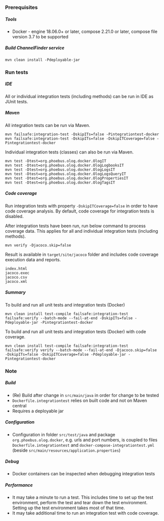 ### Prerequisites

##### Tools

* Docker - engine 18.06.0+ or later, compose 2.21.0 or later, compose file version 3.7 to be supported

##### Build ChannelFinder service

```
mvn clean install -Pdeployable-jar
```

### Run tests

##### IDE

All or individual integration tests (including methods) can be run in IDE as JUnit tests.

##### Maven

All integration tests can be run via Maven.

```
mvn failsafe:integration-test -DskipITs=false -Pintegrationtest-docker
mvn failsafe:integration-test -DskipITs=false -DskipITCoverage=false -Pintegrationtest-docker
```

Individual integration tests (classes) can also be run via Maven.

```
mvn test -Dtest=org.phoebus.olog.docker.OlogIT
mvn test -Dtest=org.phoebus.olog.docker.OlogLogbooksIT
mvn test -Dtest=org.phoebus.olog.docker.OlogLogsIT
mvn test -Dtest=org.phoebus.olog.docker.OlogLogsQueryIT
mvn test -Dtest=org.phoebus.olog.docker.OlogPropertiesIT
mvn test -Dtest=org.phoebus.olog.docker.OlogTagsIT
```

##### Code coverage

Run integration tests with property `-DskipITCoverage=false` in order to have code coverage analysis. By default, code coverage for integration tests is disabled.

After integration tests have been run, run below command to process coverage data. This applies for all and individual integration tests (including methods).

```
mvn verify -Djacoco.skip=false
```

Result is available in `target/site/jacoco` folder and includes code coverage execution data and reports.

```
index.html
jacoco.exec
jacoco.csv
jacoco.xml
```

##### Summary

To build and run all unit tests and integration tests (Docker)

```
mvn clean install test-compile failsafe:integration-test failsafe:verify --batch-mode --fail-at-end -DskipITs=false -Pdeployable-jar -Pintegrationtest-docker
```

To build and run all unit tests and integration tests (Docker) with code coverage.

```
mvn clean install test-compile failsafe:integration-test failsafe:verify verify --batch-mode --fail-at-end -Djacoco.skip=false -DskipITs=false -DskipITCoverage=false -Pdeployable-jar -Pintegrationtest-docker
```

### Note

##### Build

* (Re) Build after change in `src/main/java` in order for change to be tested
* `Dockerfile.integrationtest` relies on built code and not on Maven central
* Requires a deployable jar

##### Configuration

* Configuration in folder `src/test/java` and package `org.phoebus.olog.docker`, e.g. urls and port numbers, is coupled to files `Dockerfile.integrationtest` and `docker-compose-integrationtest.yml` (beside `src/main/resources/application.properties`)

##### Debug

* Docker containers can be inspected when debugging integration tests

##### Performance

* It may take a minute to run a test. This includes time to set up the test environment, perform the test and tear down the test environment. Setting up the test environment takes most of that time.
* It may take additional time to run an integration test with code coverage.
